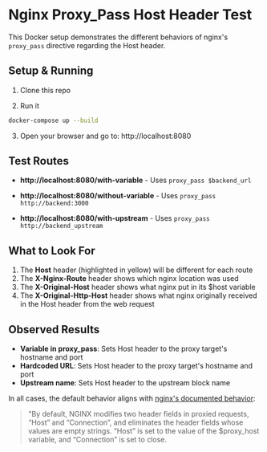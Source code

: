 
# Nginx Proxy_Pass Host Header Test

This Docker setup demonstrates the different behaviors of nginx's `proxy_pass` directive regarding the Host header.

## Setup & Running

1. Clone this repo

2. Run it
```bash
docker-compose up --build
```

3. Open your browser and go to: http://localhost:8080

## Test Routes

- **http://localhost:8080/with-variable** - Uses `proxy_pass $backend_url`
  
- **http://localhost:8080/without-variable** - Uses `proxy_pass http://backend:3000`  
  
- **http://localhost:8080/with-upstream** - Uses `proxy_pass http://backend_upstream`

## What to Look For

1. The **Host** header (highlighted in yellow) will be different for each route
2. The **X-Nginx-Route** header shows which nginx location was used
3. The **X-Original-Host** header shows what nginx put in its $host variable
4. The **X-Original-Http-Host** header shows what nginx originally received in the Host header from the web request

## Observed Results

- **Variable in proxy_pass**: Sets Host header to the proxy target's hostname and port
- **Hardcoded URL**: Sets Host header to the proxy target's hostname and port
- **Upstream name**: Sets Host header to the upstream block name

In all cases, the default behavior aligns with [nginx's documented behavior](https://docs.nginx.com/nginx/admin-guide/web-server/reverse-proxy/#passing-request-headers):

> "By default, NGINX modifies two header fields in proxied requests, “Host” and “Connection”, 
> and eliminates the header fields whose values are empty strings. “Host” is set to the value 
> of the $proxy_host variable, and “Connection” is set to close.

